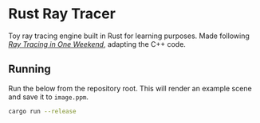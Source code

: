 # Rust Ray Tracer

Toy ray tracing engine built in Rust for learning purposes. Made following
[_Ray Tracing in One Weekend_](https://raytracing.github.io/books/RayTracingInOneWeekend.html),
adapting the C++ code.

## Running

Run the below from the repository root. This will render an example scene and
save it to `image.ppm`.

```sh
cargo run --release
```
